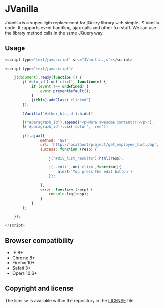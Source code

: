 JVanilla
=======

JVanilla is a super-ligth replacement for jQuery library with simple JS Vanilla code. It supports event handling, ajax calls and other fun stuff.
We can use the library method calls in the same JQuery way.

Usage 
-----
```javascript
<script type="text/javascript" src="JVanilla.js"></script>

<script type="text/javascript">

    j(document).ready(function () {
        j('#btn_id').on('click', function(e) {
            if (event !== undefined) {
                event.preventDefault();
            }
            j(this).addClass('clicked')
        });

        JVanilla('#other_btn_id').hide();

        j("#paragraph_id").append("<p>More awesome content!!!</p>");
        $('#paragraph_id').css('color', 'red');

        j().ajax({
                method: 'GET',
                url: 'http://localhost/project/get_employee_list.php',
                success: function (resp) {

                    j("#div_list_results").html(resp);

                    j('.edit').on('click',function(){
                        alert('You press the edit button')
                    });

                },
                error: function (resp) {
                    console.log(resp);
                }
            }
        );

    });

</script>
```

Browser compatibility
---------------------
* IE 8+
* Chrome 8+
* Firefox 10+
* Safari 3+
* Opera 10.6+

Copyright and license
---------------------
The license is available within the repository in the [LICENSE](LICENSE) file.
